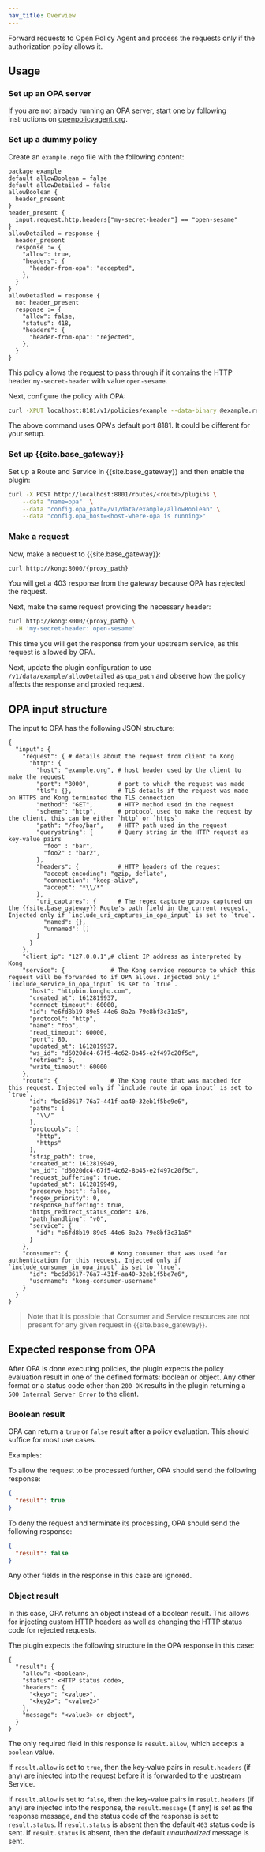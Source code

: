 ```yaml
---
nav_title: Overview
---
```


Forward requests to Open Policy Agent and process the requests only if the
authorization policy allows it.

## Usage

### Set up an OPA server

If you are not already running an OPA server, start one by following instructions
on [openpolicyagent.org](https://openpolicyagent.org).

### Set up a dummy policy

Create an `example.rego` file with the following content:

```rego
package example
default allowBoolean = false
default allowDetailed = false
allowBoolean {
  header_present
}
header_present {
  input.request.http.headers["my-secret-header"] == "open-sesame"
}
allowDetailed = response {
  header_present
  response := {
    "allow": true,
    "headers": {
      "header-from-opa": "accepted",
    },
  }
}
allowDetailed = response {
  not header_present
  response := {
    "allow": false,
    "status": 418,
    "headers": {
      "header-from-opa": "rejected",
    },
  }
}
```

This policy allows the request to pass through if it contains the HTTP header
`my-secret-header` with value `open-sesame`.


Next, configure the policy with OPA:

```bash
curl -XPUT localhost:8181/v1/policies/example --data-binary @example.rego
```

The above command uses OPA's default port 8181. It could be different for your
setup.

### Set up {{site.base_gateway}}

Set up a Route and Service in {{site.base_gateway}} and then enable the plugin:

```bash
curl -X POST http://localhost:8001/routes/<route>/plugins \
    --data "name=opa"  \
    --data "config.opa_path=/v1/data/example/allowBoolean" \
    --data "config.opa_host=<host-where-opa is running>"
```

### Make a request

Now, make a request to {{site.base_gateway}}:

```bash
curl http://kong:8000/{proxy_path}
```

You will get a 403 response from the gateway because OPA has rejected the request.

Next, make the same request providing the necessary header:

```bash
curl http://kong:8000/{proxy_path} \
  -H 'my-secret-header: open-sesame'
```

This time you will get the response from your upstream service, as this request
is allowed by OPA.

Next, update the plugin configuration to use `/v1/data/example/allowDetailed` as
`opa_path` and observe how the policy affects the response and proxied request.

## OPA input structure

The input to OPA has the following JSON structure:

```
{
  "input": {
    "request": { # details about the request from client to Kong
      "http": {
        "host": "example.org", # host header used by the client to make the request
        "port": "8000",        # port to which the request was made
        "tls": {},             # TLS details if the request was made on HTTPS and Kong terminated the TLS connection
        "method": "GET",       # HTTP method used in the request
        "scheme": "http",      # protocol used to make the request by the client, this can be either `http` or `https`
        "path": "/foo/bar",    # HTTP path used in the request
        "querystring": {       # Query string in the HTTP request as key-value pairs
          "foo" : "bar",
          "foo2" : "bar2",
        },
        "headers": {           # HTTP headers of the request
          "accept-encoding": "gzip, deflate",
          "connection": "keep-alive",
          "accept": "*\\/*"
        },
        "uri_captures": {      # The regex capture groups captured on the {{site.base_gateway}} Route's path field in the current request. Injected only if `include_uri_captures_in_opa_input` is set to `true`.
          "named": {},
          "unnamed": []
        }
      }
    },
    "client_ip": "127.0.0.1",# client IP address as interpreted by Kong
    "service": {             # The Kong service resource to which this request will be forwarded to if OPA allows. Injected only if `include_service_in_opa_input` is set to `true`.
      "host": "httpbin.konghq.com",
      "created_at": 1612819937,
      "connect_timeout": 60000,
      "id": "e6fd8b19-89e5-44e6-8a2a-79e8bf3c31a5",
      "protocol": "http",
      "name": "foo",
      "read_timeout": 60000,
      "port": 80,
      "updated_at": 1612819937,
      "ws_id": "d6020dc4-67f5-4c62-8b45-e2f497c20f5c",
      "retries": 5,
      "write_timeout": 60000
    },
    "route": {               # The Kong route that was matched for this request. Injected only if `include_route_in_opa_input` is set to `true`.
      "id": "bc6d8617-76a7-441f-aa40-32eb1f5be9e6",
      "paths": [
        "\\/"
      ],
      "protocols": [
        "http",
        "https"
      ],
      "strip_path": true,
      "created_at": 1612819949,
      "ws_id": "d6020dc4-67f5-4c62-8b45-e2f497c20f5c",
      "request_buffering": true,
      "updated_at": 1612819949,
      "preserve_host": false,
      "regex_priority": 0,
      "response_buffering": true,
      "https_redirect_status_code": 426,
      "path_handling": "v0",
      "service": {
        "id": "e6fd8b19-89e5-44e6-8a2a-79e8bf3c31a5"
      }
    },
    "consumer": {            # Kong consumer that was used for authentication for this request. Injected only if `include_consumer_in_opa_input` is set to `true`.
      "id": "bc6d8617-76a7-431f-aa40-32eb1f5be7e6",
      "username": "kong-consumer-username"
    }
  }
}
```

> Note that it is possible that Consumer and Service resources are not
present for any given request in {{site.base_gateway}}.
## Expected response from OPA

After OPA is done executing policies, the plugin expects the policy evaluation
result in one of the defined formats: boolean or object. Any other format
or a status code other than `200 OK` results in the plugin returning a
`500 Internal Server Error` to the client.

### Boolean result

OPA can return a `true` or `false` result after a policy evaluation.
This should suffice for most use cases.

Examples:

To allow the request to be processed further, OPA should send the following
response:

```json
{
  "result": true
}
```

To deny the request and terminate its processing, OPA should send the following
response:

```json
{
  "result": false
}
```

Any other fields in the response in this case are ignored.

### Object result

In this case, OPA returns an object instead of a boolean result. This
allows for injecting custom HTTP headers as well as changing the HTTP status code
for rejected requests.

The plugin expects the following structure in the OPA response in this case:

```
{
  "result": {
    "allow": <boolean>,
    "status": <HTTP status code>,
    "headers": {
      "<key>": "<value>",
      "<key2>": "<value2>"
    },
    "message": "<value3> or object",
  }
}
```

The only required field in this response is `result.allow`, which accepts a
`boolean` value.

If `result.allow` is set to `true`, then the key-value pairs in `result.headers` (if any)
are injected into the request before it is forwarded to the upstream Service.

If `result.allow` is set to `false`, then the key-value pairs in `result.headers` (if any)
are injected into the response, the `result.message` (if any) is set as the response message,
and the status code of the response is set to `result.status`.
If `result.status` is absent then the default `403` status code is sent.
If `result.status` is absent, then the default *unauthorized* message is sent.
